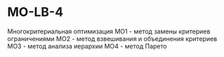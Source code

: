 # MO-LB-4
Многокритериальная оптимизация
MO1 - метод замены критериев ограничениями
MO2 - метод взвешивания и объединения критериев
MO3 - метод анализа иерархии
MO4 - метод Парето
